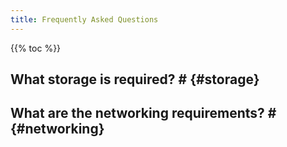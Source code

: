 ```yaml
---
title: Frequently Asked Questions
---
```


{{% toc %}}

## What storage is required? # {#storage}

## What are the networking requirements? # {#networking}
